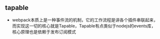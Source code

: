 ## tapable
- webpack本质上是一种事件流的机制，它的工作流程是讲各个插件串联起来，
而实现这一切的核心就是Tapable，Tapable有点类似于nodejs的events库，
核心原理也是依赖于发布订阅模式